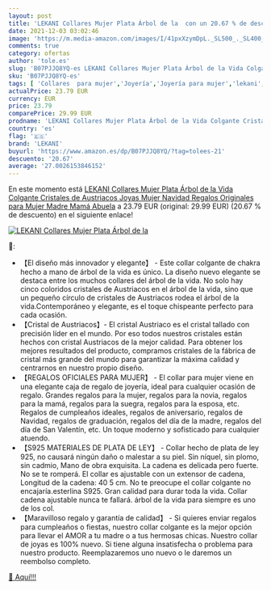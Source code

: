 ```yaml
---
layout: post
title: 'LEKANI Collares Mujer Plata Árbol de la  con un 20.67 % de descuento'
date: 2021-12-03 03:02:46
image: 'https://m.media-amazon.com/images/I/41pxXzymDpL._SL500_._SL400_.jpg'
comments: true
category: ofertas
author: 'tole.es'
slug: 'B07PJJQ8YQ-es LEKANI Collares Mujer Plata Árbol de la Vida Colgante...'
sku: 'B07PJJQ8YQ-es'
tags: [ 'Collares  para mujer','Joyería','Joyería para mujer','lekani','navidad', ]
actualPrice: 23.79 EUR
currency: EUR
price: 23.79
comparePrice: 29.99 EUR
prodname: 'LEKANI Collares Mujer Plata Árbol de la Vida Colgante Cristales de Austriacos  Joyas Mujer Navidad Regalos Originales para Mujer Madre Mamá Abuela'
country: 'es'
flag: '🇪🇸'
brand: 'LEKANI'
buyurl: 'https://www.amazon.es/dp/B07PJJQ8YQ/?tag=tolees-21'
descuento: '20.67'
average: '27.0026153846152'
---
```


En este momento está [LEKANI Collares Mujer Plata Árbol de la Vida Colgante Cristales de Austriacos  Joyas Mujer Navidad Regalos Originales para Mujer Madre Mamá Abuela](https://www.amazon.es/dp/B07PJJQ8YQ/?tag=tolees-21) a 23.79 EUR (original: 29.99 EUR) (20.67 %  de descuento) en el siguiente enlace!

[![LEKANI Collares Mujer Plata Árbol de la ](https://m.media-amazon.com/images/I/41pxXzymDpL._SL500_._SL400_.jpg)](https://www.amazon.es/dp/B07PJJQ8YQ/?tag=tolees-21)

🔎:

- 【El diseño más innovador y elegante】 - Este collar colgante de chakra hecho a mano de árbol de la vida es único. La diseño nuevo elegante se destaca entre los muchos collares del árbol de la vida. No solo hay cinco coloridos cristales de Austriacos en el árbol de la vida, sino que un pequeño círculo de cristales de Austriacos rodea el árbol de la vida.Contemporáneo y elegante, es el toque chispeante perfecto para cada ocasión.
- 【Cristal de Austriacos】- El cristal Austriaco es el cristal tallado con precisión líder en el mundo. Por eso todos nuestros cristales están hechos con cristal Austriacos de la mejor calidad. Para obtener los mejores resultados del producto, compramos cristales de la fábrica de cristal más grande del mundo para garantizar la máxima calidad y centrarnos en nuestro propio diseño.
- 【REGALOS OFICIALES PARA MUJER】 - El collar para mujer viene en una elegante caja de regalo de joyería, ideal para cualquier ocasión de regalo. Grandes regalos para la mujer, regalos para la novia, regalos para la mamá, regalos para la suegra, regalos para la esposa, etc. Regalos de cumpleaños ideales, regalos de aniversario, regalos de Navidad, regalos de graduación, regalos del día de la madre, regalos del día de San Valentín, etc. Un toque moderno y sofisticado para cualquier atuendo.
- 【S925 MATERIALES DE PLATA DE LEY】 - Collar hecho de plata de ley 925, no causará ningún daño o malestar a su piel. Sin níquel, sin plomo, sin cadmio, Mano de obra exquisita. La cadena es delicada pero fuerte. No se te romperá. El collar es ajustable con un extensor de cadena, Longitud de la cadena: 40 5 cm. No te preocupe el collar colgante no encajaría.esterlina S925. Gran calidad para durar toda la vida. Collar cadena ajustable nunca te fallará. árbol de la vida para siempre es uno de los col.
- 【Maravilloso regalo y garantía de calidad】 - Si quieres enviar regalos para cumpleaños o fiestas, nuestro collar colgante es la mejor opción para llevar el AMOR a tu madre o a tus hermosas chicas. Nuestro collar de joyas es 100% nuevo. Si tiene alguna insatisfecha o problema para nuestro producto. Reemplazaremos uno nuevo o le daremos un reembolso completo.

[🛒 Aquí!!!](https://www.amazon.es/dp/B07PJJQ8YQ/?tag=tolees-21)
